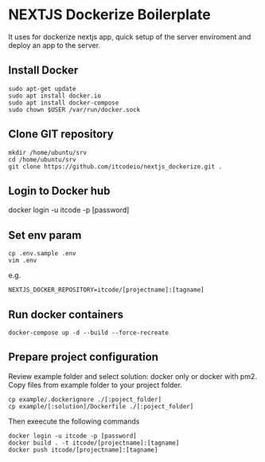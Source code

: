 # NEXTJS Dockerize Boilerplate 

It uses for dockerize nextjs app, quick setup of the server enviroment and deploy an app to the server.

## Install Docker
```
sudo apt-get update
sudo apt install docker.io
sudo apt install docker-compose
sudo chown $USER /var/run/docker.sock
```

## Clone GIT repository
```
mkdir /home/ubuntu/srv
cd /home/ubuntu/srv
git clone https://github.com/itcodeio/nextjs_dockerize.git .
```

## Login to Docker hub
docker login -u itcode -p [password]

## Set env param
```
cp .env.sample .env
vim .env
```
e.g.

```
NEXTJS_DOCKER_REPOSITORY=itcode/[projectname]:[tagname]
```

## Run docker containers
```
docker-compose up -d --build --force-recreate
```

## Prepare project configuration
Review example folder and select solution: docker only or docker with pm2.
Copy files from example folder to your project folder.

```
cp example/.dockerignore ./[:poject_folder]
cp example/[:solution]/Dockerfile ./[:poject_folder]
```

Then exeecute the following commands
```
docker login -u itcode -p [password]
docker build . -t itcode/[projectname]:[tagname]
docker push itcode/[projectname]:[tagname]
```
